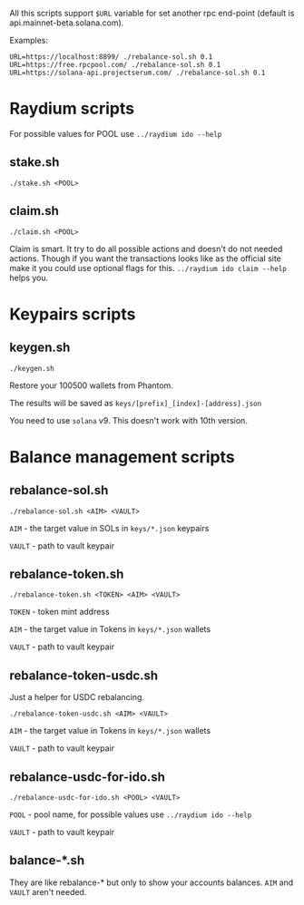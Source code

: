 All this scripts support `$URL` variable for set another rpc end-point (default is api.mainnet-beta.solana.com).

Examples:
```
URL=https://localhost:8899/ ./rebalance-sol.sh 0.1
URL=https://free.rpcpool.com/ ./rebalance-sol.sh 0.1
URL=https://solana-api.projectserum.com/ ./rebalance-sol.sh 0.1

```

# Raydium scripts

For possible values for POOL use `../raydium ido --help`

## stake.sh

```
./stake.sh <POOL>
```

## claim.sh

```
./claim.sh <POOL>
```

Claim is smart. It try to do all possible actions and doesn't do not needed actions. Though if you want the transactions looks like as the official site make it you could use optional flags for this. `../raydium ido claim --help` helps you.

# Keypairs scripts

## keygen.sh

```
./keygen.sh
```
Restore your 100500 wallets from Phantom.

The results will be saved as `keys/[prefix]_[index]-[address].json`

You need to use `solana` v9. This doesn't work with 10th version.

# Balance management scripts

## rebalance-sol.sh

```
./rebalance-sol.sh <AIM> <VAULT>
```

`AIM` - the target value in SOLs in `keys/*.json` keypairs

`VAULT` - path to vault keypair

## rebalance-token.sh

```
./rebalance-token.sh <TOKEN> <AIM> <VAULT>
```

`TOKEN` - token mint address

`AIM` - the target value in Tokens in `keys/*.json` wallets

`VAULT` - path to vault keypair

## rebalance-token-usdc.sh

Just a helper for USDC rebalancing.

```
./rebalance-token-usdc.sh <AIM> <VAULT>
```

`AIM` - the target value in Tokens in `keys/*.json` wallets

`VAULT` - path to vault keypair

## rebalance-usdc-for-ido.sh

```
./rebalance-usdc-for-ido.sh <POOL> <VAULT>
```

`POOL` - pool name, for possible values use `../raydium ido --help`

`VAULT` - path to vault keypair

## balance-*.sh

They are like rebalance-* but only to show your accounts balances. `AIM` and `VAULT` aren't needed.

